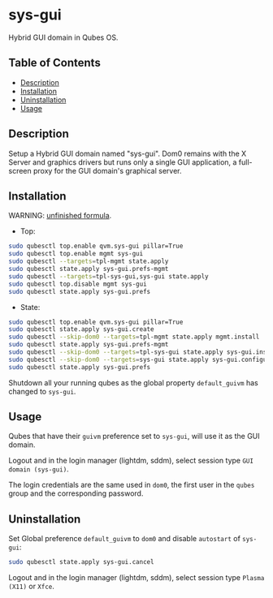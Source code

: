 # sys-gui

Hybrid GUI domain in Qubes OS.

## Table of Contents

*   [Description](#description)
*   [Installation](#installation)
*   [Uninstallation](#uninstallation)
*   [Usage](#usage)

## Description

Setup a Hybrid GUI domain named "sys-gui". Dom0 remains with the X Server and
graphics drivers but runs only a single GUI application, a full-screen proxy
for the GUI domain's graphical server.

## Installation

WARNING: [unfinished formula](../../docs/TROUBLESHOOT.md#no-support-for-unfinished-formulas).

*   Top:

```sh
sudo qubesctl top.enable qvm.sys-gui pillar=True
sudo qubesctl top.enable mgmt sys-gui
sudo qubesctl --targets=tpl-mgmt state.apply
sudo qubesctl state.apply sys-gui.prefs-mgmt
sudo qubesctl --targets=tpl-sys-gui,sys-gui state.apply
sudo qubesctl top.disable mgmt sys-gui
sudo qubesctl state.apply sys-gui.prefs
```

*   State:

<!-- pkg:begin:post-install -->

```sh
sudo qubesctl top.enable qvm.sys-gui pillar=True
sudo qubesctl state.apply sys-gui.create
sudo qubesctl --skip-dom0 --targets=tpl-mgmt state.apply mgmt.install
sudo qubesctl state.apply sys-gui.prefs-mgmt
sudo qubesctl --skip-dom0 --targets=tpl-sys-gui state.apply sys-gui.install
sudo qubesctl --skip-dom0 --targets=sys-gui state.apply sys-gui.configure
sudo qubesctl state.apply sys-gui.prefs
```

<!-- pkg:end:post-install -->

Shutdown all your running qubes as the global property `default_guivm` has
changed to `sys-gui`.

## Usage

Qubes that have their `guivm` preference set to `sys-gui`, will use it as the
GUI domain.

Logout and in the login manager (lightdm, sddm), select session type
`GUI domain (sys-gui)`.

The login credentials are the same used in `dom0`, the first user in the
`qubes` group and the corresponding password.

## Uninstallation

Set Global preference `default_guivm` to `dom0` and disable `autostart` of
`sys-gui`:

```sh
sudo qubesctl state.apply sys-gui.cancel
```

Logout and in the login manager (lightdm, sddm), select session type
`Plasma (X11)` or `Xfce`.
